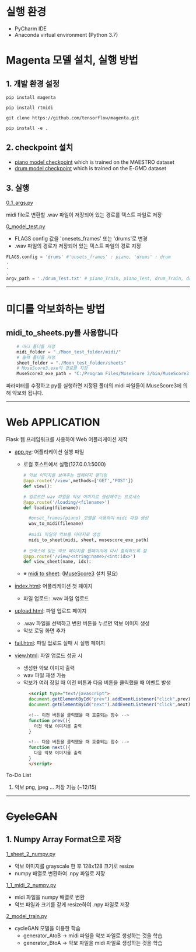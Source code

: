 # 실행 환경

- PyCharm IDE
- Anaconda virtual environment (Python 3.7)

# Magenta 모델 설치, 실행 방법

## 1. 개발 환경 설정

``` pip install magenta ```

``` pip install rtmidi ``` 

``` git clone https://github.com/tensorflow/magenta.git ```

``` pip install -e . ```

## 2. checkpoint 설치
- [piano model checkpoint](https://storage.googleapis.com/magentadata/models/onsets_frames_transcription/maestro_checkpoint.zip) which is trained on the MAESTRO dataset
- [drum model checkpoint](https://storage.googleapis.com/magentadata/models/onsets_frames_transcription/e-gmd_checkpoint.zip) which is trained on the E-GMD dataset

## 3. 실행

[0_1_args.py](0_1_args.py)

midi file로 변환할 .wav 파일이 저장되어 있는 경로를 텍스트 파일로 저장 

[0_model_test.py](0_model_test.py)
- FLAGS config 값을 'onesets_frames' 또는 'drums'로 변경
- .wav 파일의 경로가 저장되어 있는 텍스트 파일의 경로 지정 
```python
FLAGS.config = 'drums' #'onsets_frames' : piano, 'drums' : drum
.
.
.
argv_path = './drum_Test.txt' # piano_Train, piano_Test, drum_Train, drum_Test
```
---
# 미디를 악보화하는 방법

## midi_to_sheets.py를 사용합니다
```python
    # 미디 폴더를 지정
    midi_folder = "./Moon_test_folder/midi/"
    # 출력 폴더를 지정
    sheet_folder = "./Moon_test_folder/sheets"
    # MuseScore3.exe의 경로를 지정
    MuseScore3_exe_path = "C:/Program Files/MuseScore 3/bin/MuseScore3.exe"
```
파라미터를 수정하고 py를 실행하면 지정된 폴더의 midi 파일들이 MuseScore3에 의해 악보화 됩니다.

---

# Web APPLICATION

Flask 웹 프레임워크를 사용하여 Web 어플리케이션 제작

- [app.py](./app.py): 어플리케이션 실행 파일
    - 로컬 호스트에서 실행(127.0.0.1:5000)
      ```python
      # 악보 이미지를 보여주는 웹페이지 랜더링
      @app.route('/view',methods=['GET','POST'])
      def view():
      
      # 업로드한 wav 파일을 악보 이미지로 생성해주는 프로세스
      @app.route('/loading/<filename>')
      def loading(filename):
      
        #onset_frames(piano) 모델을 사용하여 midi 파일 생성
        wav_to_midi(filename)
        
        #midi 파일의 악보를 이미지로 생성
        midi_to_sheet(midi, sheet, musescore_exe_path)
       
      # 인덱스에 맞는 악보 페이지를 웹페이지에 다시 출력하도록 함 
      @app.route('/view/<string:name>/<int:idx>')
      def view_sheet(name, idx):
      ```
    - ※ [midi to sheet](./midi_to_sheet.py): ([MuseScore3](https://musescore.informer.com/download/?ca1afaf5) 설치 필요)


- [index.html](./templates/index.html): 어플리케이션 첫 페이지
    - 파일 업로드: .wav 파일 업로드

- [upload.html](./templates/upload.html): 파일 업로드 페이지
  - .wav 파일을 선택하고 변환 버튼을 누르면 악보 이미지 생성 
  - 악보 로딩 화면 추가

- [fail.html](./templates/fail.html): 파일 업로드 실패 시 실행 페이지

- [view.html](./templates/view.html): 파일 업로드 성공 시
  - 생성한 악보 이미지 출력
  - wav 파일 재생 가능
  - 악보가 여러 장일 때 이전 버튼과 다음 버튼을 클릭했을 때 이벤트 발생
    ```html
      <script type="text/javascript">
      document.getElementById("prev").addEventListener("click",prev);
      document.getElementById("next").addEventListener("click",next);
    
      <!-- 이전 버튼을 클릭했을 때 호출되는 함수 -->
      function prev(){
        이전 악보 이미지를 출력
      }
    
      <!-- 다음 버튼을 클릭했을 때 호출되는 함수 -->
      function next(){
        다음 악보 이미지를 출력
      }
      </script>
      ```

To-Do List

1. 악보 png, jpeg ... 저장 기능 (~12/15)

---
# ~~CycleGAN~~

## 1. Numpy Array Format으로 저장

[1_sheet_2_numpy.py](1_sheet_2_numpy.py)

- 악보 이미지를 grayscale 한 후 128x128 크기로 resize
- numpy 배열로 변환하여 .npy 파일로 저장

[1_1_midi_2_numpy.py](1_1_midi_2_numpy.py)

- midi 파일을 numpy 배열로 변환
- 악보 파일과 크기를 같게 resize하여 .npy 파일로 저장


[2_model_train.py](./2_model_train.py)

- cycleGAN 모델을 이용한 학습
    - generator_AtoB -> midi 파일을 악보 파일로 생성하는 것을 학습
    - generator_BtoA -> 악보 파일을 midi 파일로 생성하는 것을 학습
  